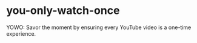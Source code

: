 # you-only-watch-once
YOWO: Savor the moment by ensuring every YouTube video is a one-time experience.
